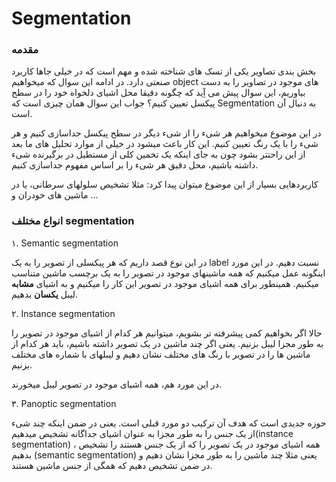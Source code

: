 # Segmentation

### مقدمه
بخش بندی تصاویر یکی از تسک های شناخته شده  و مهم است که در خیلی جاها کاربرد صنعتی دارد. در ادامه این سوال که میخواهیم object های موجود در تصاویر را به دست بیاوریم، این سوال پیش می آِید که چگونه دقیقا محل  اشیای دلخواه خود را 
در سطح پیکسل تعیین کنیم؟
جواب این سوال همان چیزی است که Segmentation به دنبال آن است. 

در این موضوع میخواهیم هر شیء را از شیء دیگر در سطح پیکسل جداسازی کنیم و هر شیء را با یک رنگ تعیین کنیم.
این کار باعث میشود در خیلی از موارد تحلیل های ما بعد از این راحتتر بشود چون به جای اینکه یک تخمین کلی از مستطیل در برگیرنده شیء داشته باشیم، محل دقیق هر شیء را بر اساس مفهوم
جداسازی کنیم.

کاربردهایی بسیار از این موضوع میتوان پیدا کرد: مثلا تشخیص سلولهای سرطانی،  یا در ماشین های خودران و ...

### انواع مختلف segmentation

۱. Semantic segmentation

در این نوع قصد داریم که هر پیکسلی از تصویر را به یک label نسبت دهیم. در این مورد اینگونه عمل میکنیم که همه ماشینهای موجود در تصویر را به یک برچسب ماشین متناسب میکنیم. 
همینطور برای همه اشیای موجود در تصویر این کار را میکنیم و به اشیای **مشابه** لیبل **یکسان** بدهیم. 

۲. Instance segmentation

حالا اگر بخواهیم کمی پیشرفته تر بشویم، میتوانیم هر کدام از اشیای موجود در تصویر را به طور مجزا لیبل بزنیم. یعنی  اگر چند ماشین در یک تصویر داشته باشیم، باید 
هر کدام از ماشین ها را در تصویر با رنگ های مختلف نشان دهیم و لیبلهای با شماره های مختلف بزنیم.

در این مورد هم، همه اشیای موجود در تصویر لیبل میخورند.

۳. Panoptic segmentation

حوزه جدیدی است که هدف آن ترکیب دو مورد قبلی است. 
یعنی در ضمن اینکه چند شیء از یک جنس را به طور مجزا به عنوان اشیای جداگانه تشخیص میدهیم‌(instance segmentation) ، همه اشیای موجود در یک تصویر را  که از یک جنس هستند را تشخیص بدهیم (semantic segmentation) یعنی مثلا
چند ماشین را به طور مجزا نشان دهیم و در ضمن  تشخیص دهیم که همگی از جنس ماشین هستند.
